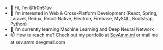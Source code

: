 - 👋 Hi, I’m @1r0n51uv
- 👀 I’m interested in Web & Cross-Platform Development (React, Spring, Laravel, Redux, React-Native, Electron, Firebase, MySQL, Bootstrap, Python)
- 🌱 I’m currently learning Machine Learning and Deep Neural Network
- 📫 How to reach me? Check out my portfolio at [SevAmm.ml](https://sevamm.ml) or mail me at sev.amm.devgmail.com

<!---
1r0n51uv/1r0n51uv is a ✨ special ✨ repository because its `README.md` (this file) appears on your GitHub profile.
You can click the Preview link to take a look at your changes.
--->
